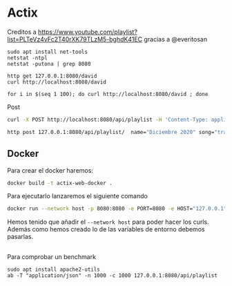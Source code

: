 # Actix

Creditos a https://www.youtube.com/playlist?list=PLTeVz4vFc2T40rXK79TLzM5-bghdK41EC gracias a @everitosan

```
sudo apt install net-tools
netstat -ntpl
netstat -putona | grep 8080
```

```
http get 127.0.0.1:8080/david
curl http://localhost:8080/david

for i in $(seq 1 100); do curl http://localhost:8080/david ; done
```

Post
```sh
curl -X POST http://localhost:8080/api/playlist -H 'Content-Type: application/json' -d '{"name": "Diciembre 2020", "song": "trance"}'

http post 127.0.0.1:8080/api/playlist/  name="Diciembre 2020" song="trance"
```

## Docker
Para crear el docker haremos:
```sh
docker build -t actix-web-docker .
```
Para ejecutarlo lanzaremos el siguiente comando
```sh
docker run --network host -p 8080:8080 -e PORT=8080 -e HOST="127.0.0.1" actix-web-docker-example
```
Hemos tenido que añadir el `--network host` para poder hacer los curls.
Además como hemos creado lo de las variables de entorno debemos pasarlas.

##
Para comprobar un benchmark
```
sudo apt install apache2-utils
ab -T "application/json" -n 1000 -c 1000 127.0.0.1:8080/api/playlist
```
